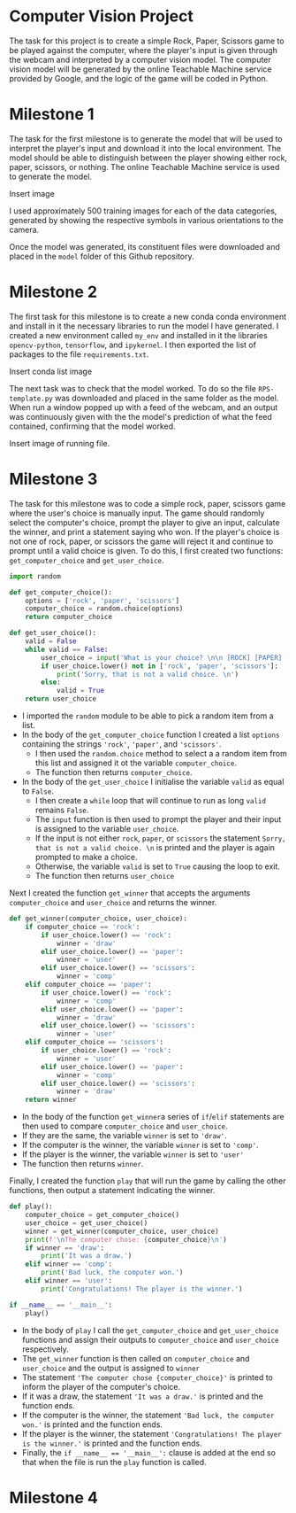 # Computer Vision Project

The task for this project is to create a simple Rock, Paper, Scissors game to be played against the computer, where the player's input is given through the webcam and interpreted by a computer vision model. The computer vision model will be generated by the online Teachable Machine service provided by Google, and the logic of the game will be coded in Python.

# Milestone 1

The task for the first milestone is to generate the model that will be used to interpret the player's input and download it into the local environment. The model should be able to distinguish between the player showing either rock, paper, scissors, or nothing. The online Teachable Machine service is used to generate the model. 

Insert image

I used approximately 500 training images for each of the data categories, generated by showing the respective symbols in various orientations to the camera.

Once the model was generated, its constituent files were downloaded and placed in the `model` folder of this Github repository.

# Milestone 2

The first task for this milestone is to create a new conda conda environment and install in it the necessary libraries to run the model I have generated. I created a new environment called `my_env` and installed in it the libraries `opencv-python`, `tensorflow`, and `ipykernel`. I then exported the list of packages to the file `requirements.txt`.

Insert conda list image

The next task was to check that the model worked. To do so the file `RPS-template.py` was downloaded and placed in the same folder as the model. When run a window popped up with a feed of the webcam, and an output was continuously given with the the model's prediction of what the feed contained, confirming that the model worked.

Insert image of running file.

# Milestone 3

The task for this milestone was to code a simple rock, paper, scissors game where the user's choice is manually input. The game should randomly select the computer's choice, prompt the player to give an input, calculate the winner, and print a statement saying who won. If the player's choice is not one of rock, paper, or scissors the game will reject it and continue to prompt until a valid choice is given. To do this, I first created two functions: `get_computer_choice` and `get_user_choice`.

```python
import random

def get_computer_choice():
    options = ['rock', 'paper', 'scissors']
    computer_choice = random.choice(options)
    return computer_choice

def get_user_choice():
    valid = False
    while valid == False:
        user_choice = input('What is your choice? \n\n [ROCK] [PAPER] [SCISSORS]\n \n')
        if user_choice.lower() not in ['rock', 'paper', 'scissors']:
            print('Sorry, that is not a valid choice. \n')
        else:
            valid = True
    return user_choice
```

- I imported the `random` module to be able to pick a random item from a list.
- In the body of the `get_computer_choice` function I created a list `options` containing the strings `'rock'`, `'paper'`, and `'scissors'`.
    - I then used the `random.choice` method to select a a random item from this list and assigned it ot the variable `computer_choice`.
    - The function then returns `computer_choice`.
- In the body of the `get_user_choice` I initialise the variable `valid` as equal to `False`.
    - I then create a `while` loop that will continue to run as long `valid` remains `False`.
    - The `input` function is then used to prompt the player and their input is assigned to the variable `user_choice`.
    - If the input is not either `rock`, `paper`, or `scissors` the statement `Sorry, that is not a valid choice. \n` is printed and the player is again prompted to make a choice.
    - Otherwise, the variable `valid` is set to `True` causing the loop to exit.
    - The function then returns `user_choice`

Next I created the function `get_winner` that accepts the arguments `computer_choice` and `user_choice` and returns the winner.

```python
def get_winner(computer_choice, user_choice):
    if computer_choice == 'rock':
        if user_choice.lower() == 'rock':
            winner = 'draw'
        elif user_choice.lower() == 'paper':
            winner = 'user'
        elif user_choice.lower() == 'scissors':
            winner = 'comp'
    elif computer_choice == 'paper':
        if user_choice.lower() == 'rock':
            winner = 'comp'
        elif user_choice.lower() == 'paper':
            winner = 'draw'
        elif user_choice.lower() == 'scissors':
            winner = 'user'
    elif computer_choice == 'scissors':
        if user_choice.lower() == 'rock':
            winner = 'user'
        elif user_choice.lower() == 'paper':
            winner = 'comp'
        elif user_choice.lower() == 'scissors':
            winner = 'draw'
    return winner
```

- In the body of the function `get_winner`a series of `if`/`elif` statements are then used to compare `computer_choice` and `user_choice`.
- If they are the same, the variable `winner` is set to `'draw'`.
- If the computer is the winner, the variable `winner` is set to `'comp'`.
- If the player is the winner, the variable `winner` is set to `'user'`
- The function then returns `winner`.

Finally, I created the function `play` that will run the game by calling the other functions, then output a statement indicating the winner.

```python
def play():
    computer_choice = get_computer_choice()
    user_choice = get_user_choice()
    winner = get_winner(computer_choice, user_choice)
    print(f'\nThe computer chose: {computer_choice}\n')
    if winner == 'draw':
        print('It was a draw.')
    elif winner == 'comp':
        print('Bad luck, the computer won.')
    elif winner == 'user':
        print('Congratulations! The player is the winner.')

if __name__ == '__main__':
    play()
```

- In the body of `play` I call the `get_computer_choice` and `get_user_choice` functions and assign their outputs to `computer_choice` and `user_choice` respectively.
- The `get_winner` function is then called on `computer_choice` and `user_choice` and the output is assigned to `winner`
- The statement `'The computer chose {computer_choice}'` is printed to inform the player of the computer's choice.
- If it was a draw, the statement `'It was a draw.'` is printed and the function ends.
- If the computer is the winner, the statement `'Bad luck, the computer won.'` is printed and the function ends.
- If the player is the winner, the statement `'Congratulations! The player is the winner.'` is printed and the function ends.
- Finally, the `if __name__ == '__main__':` clause is added at the end so that when the file is run the `play` function is called.

# Milestone 4